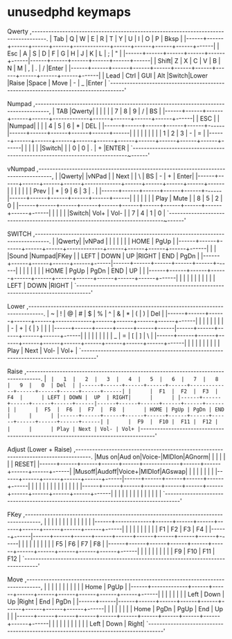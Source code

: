 # unusedphd keymaps

Qwerty
,-----------------------------------------------------------------------------------.
| Tab  |   Q  |   W  |   E  |   R  |   T  |   Y  |   U  |   I  |   O  |   P  | Bksp |
|------+------+------+------+------+-------------+------+------+------+------+------|
| Esc  |   A  |   S  |   D  |   F  |   G  |   H  |   J  |   K  |   L  |   ;  |  "   |
|------+------+------+------+------+------|------+------+------+------+------+------|
| Shift|   Z  |   X  |   C  |   V  |   B  |   N  |   M  |   ,  |   .  |   /  |Enter |
|------+------+------+------+------+------+------+------+------+------+------+------|
| Lead | Ctrl | GUI  | Alt  |Switch|Lower |Raise |Space | Move |   -  |   _  |Enter |
`-----------------------------------------------------------------------------------'

Numpad
,-----------------------------------------------------------------------------------,
| TAB  |Qwerty|      |      |      |      |      |  7   |  8   |  9   |  /   | BS   |
|------+------+------+------+------+-------------+------+------+------+------+------|
| ESC  |      |      |Numpad|      |      |      |  4   |  5   |  6   |  *   | DEL  |
|------+------+------+------+------+------|------+------+------+------+------+------|
|      |      |      |      |      |      |      |  1   |  2   |  3   |  -   |  =   |
|------+------+------+------+------+------+------+------+------+------+------+------|
|      |      |      |      |Switch|      |      |  0   |  0   |  .   |  +   |ENTER |
`----------------------------------------------------------------------------~------'

vNumpad
,-----------------------------------------------------------------------------------,
|      |Qwerty|      |vNPad |      | Next |      |  \   |  BS  |  -   |  +   | Enter|
|------+------+------+------+------+-------------+------+------+------+------+------|
|      |      |      |      |      | Prev |      |  *   |  9   |  6   |  3   |  .   |
|------+------+------+------+------+------|------+------+------+------+------+------|
|      |      |      |      |      | Play | Mute |      |  8   |  5   |  2   |  0   |
|------+------+------+------+------+------+------+------+------+------+------+------|
|      |      |      |      |Switch| Vol+ | Vol- |      |  7   |  4   |  1   |  0   |
`----------------------------------------------------------------------------~------'


SWITCH
,-----------------------------------------------------------------------------------.
|      |Qwerty|      |vNPad |      |      |      |      |      |      | HOME | PgUp |
|------+------+------+------+------+-------------+------+------+------+------+------|
|      |      |Sound |Numpad|FKey  |      | LEFT | DOWN |  UP  |RIGHT | END  | PgDn |
|------+------+------+------+------+------|------+------+------+------+------+------|
|      |      |      |      |      |      | HOME | PgUp | PgDn | END  |  UP  |      |
|------+------+------+------+------+------+------+------+------+------+------+------|
|      |      |      |      |      |      |      |      |      | LEFT | DOWN |RIGHT |
`-----------------------------------------------------------------------------------'

Lower
,-----------------------------------------------------------------------------------.
|   ~  |   !  |   @  |   #  |   $  |   %  |   ^  |   &  |   *  |   (  |   )  | Del  |
|------+------+------+------+------+-------------+------+------+------+------+------|
|      |      |      |      |      |      |      |  -   |  +   |   {  |   }  |  |   |
|------+------+------+------+------+------|------+------+------+------+------+------|
|      |      |      |      |      |      |      |  _   |  =   |   [  |   ]  |  \   |
|------+------+------+------+------+------+------+------+------+------+------+------|
|      |      |      |      |      |      |      |      | Play | Next | Vol- | Vol+ |
`-----------------------------------------------------------------------------------'

Raise
,-----------------------------------------------------------------------------------.
|   `  |   1  |   2  |   3  |   4  |   5  |   6  |   7  |   8  |   9  |   0  | Del  |
|------+------+------+------+------+-------------+------+------+------+------+------|
|      |  F1  |  F2  |  F3  |  F4  |      | LEFT | DOWN |  UP  | RIGHT|      |      |
|------+------+------+------+------+------|------+------+------+------+------+------|
|      |  F5  |  F6  |  F7  |  F8  |      | HOME | PgUp | PgDn | END  |      |      |
|------+------+------+------+------+------+------+------+------+------+------+------|
|      |  F9  |  F10 |  F11 |  F12 |      |      |      | Play | Next | Vol- | Vol+ |
`-----------------------------------------------------------------------------------'

Adjust (Lower + Raise)
,-----------------------------------------------------------------------------------.
|Mus on|Aud on|Voice-|MIDIon|AGnorm|      |      |      |      |      |      | RESET|
|------+------+------+------+------+-------------+------+------+------+------+------|
|Musoff|Audoff|Voice+|MIDIof|AGswap|      |      |      |      |      |      |      |
|------+------+------+------+------+------|------+------+------+------+------+------|
|      |      |      |      |      |      |      |      |      |      |      |      |
|------+------+------+------+------+------+------+------+------+------+------+------|
|      |      |      |      |      |      |      |      |      |      |      |      |
`-----------------------------------------------------------------------------------'

FKey
,-----------------------------------------------------------------------------------,
|      |      |      |      |      |      |      |      |      |      |      |      |
|------+-------------+------+------+------+------+------+------+------+------+------|
|      |      |      |      |      |      |      |      |  F1  |  F2  |  F3  |  F4  |
|------+------|------+------+------+------+------+------+------+------+------+------|
|      |      |      |      |      |      |      |      |  F5  |  F6  |  F7  |  F8  |
|------+------+------+------+------+------+------+------+------+------+------+------|
|      |      |      |      |      |      |      |      |  F9  |  F10 |  F11 |  F12 |
`-----------------------------------------------------------------------------------'

Move
,-----------------------------------------------------------------------------------,
|      |      |      |      |      |      |      |      |      |      | Home | PgUp |
|------+-------------+------+------+------+------+------+------+------+------+------|
|      |      |      |      |      |      | Left | Down |  Up  |Right |  End | PgDn |
|------+------|------+------+------+------+------+------+------+------+------+------|
|      |      |      |      |      |      | Home | PgDn | PgUp | End  |  Up  |      |
|------+------+------+------+------+------+------+------+------+------+------+------|
|      |      |      |      |      |      |      |      |      | Left | Down | Right|
`-----------------------------------------------------------------------------------'

